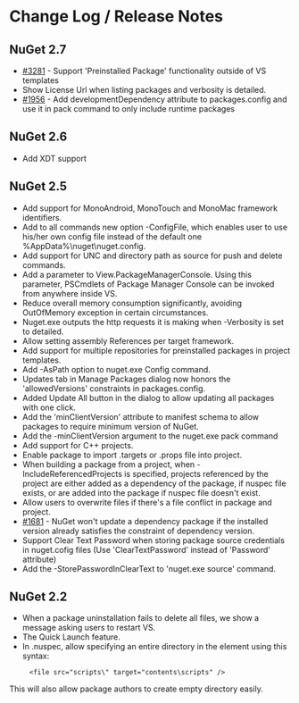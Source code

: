 Change Log / Release Notes
==========================

## NuGet 2.7

* [#3281](http://nuget.codeplex.com/workitem/3281) - Support 'Preinstalled Package' functionality outside of VS templates
* Show License Url when listing packages and verbosity is detailed. 
* [#1956](http://nuget.codeplex.com/workitem/1956) - Add developmentDependency attribute to packages.config and use it in pack command to only include runtime packages

## NuGet 2.6

* Add XDT support

## NuGet 2.5

* Add support for MonoAndroid, MonoTouch and MonoMac framework identifiers.
* Add to all commands new option -ConfigFile, which enables user to use his/her own config file instead of the default one %AppData%\nuget\nuget.config.
* Add support for UNC and directory path as source for push and delete commands.
* Add a parameter to View.PackageManagerConsole. Using this parameter, PSCmdlets of Package Manager Console can be invoked from anywhere inside VS.
* Reduce overall memory consumption significantly, avoiding OutOfMemory exception in certain circumstances.
* Nuget.exe outputs the http requests it is making when -Verbosity is set to detailed.
* Allow setting assembly References per target framework.
* Add support for multiple repositories for preinstalled packages in project templates.
* Add -AsPath option to nuget.exe Config command.
* Updates tab in Manage Packages dialog now honors the 'allowedVersions' constraints in packages.config.
* Added Update All button in the dialog to allow updating all packages with one click.
* Add the 'minClientVersion' attribute to manifest schema to allow packages to require minimum version of NuGet.
* Add the -minClientVersion argument to the nuget.exe pack command 
* Add support for C++ projects.
* Enable package to import .targets or .props file into project.
* When building a package from a project, when -IncludeReferencedProjects is specified, projects referenced by the project are either added as a dependency of the package, if nuspec file exists, or are added into the package if nuspec file doesn't exist.
* Allow users to overwrite files if there's a file conflict in package and project.
* [#1681](http://nuget.codeplex.com/workitem/1681) - NuGet won't update a dependency package if the installed version already satisfies the constraint of dependency version.
* Support Clear Text Password when storing package source credentials in nuget.cofig files (Use 'ClearTextPassword' instead of 'Password' attribute)
* Add the -StorePasswordInClearText to 'nuget.exe source' command.


## NuGet 2.2

* When a package uninstallation fails to delete all files, we show a message asking users to restart VS.
* The Quick Launch feature.
* In .nuspec, allow specifying an entire directory in the <file> element using this syntax:

```
     <file src="scripts\" target="contents\scripts" />
```

  This will also allow package authors to create empty directory easily.